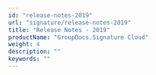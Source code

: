 ```yaml
---
id: "release-notes-2019"
url: "signature/release-notes-2019"
title: "Release Notes - 2019"
productName: "GroupDocs.Signature Cloud"
weight: 4
description: ""
keywords: ""
---
```



